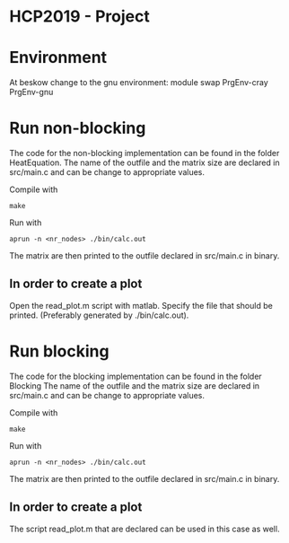 # HCP2019 - Project

# Environment
At beskow change to the gnu environment:
module swap PrgEnv-cray PrgEnv-gnu

# Run non-blocking
The code for the non-blocking implementation can be found in the folder HeatEquation.
The name of the outfile and the matrix size are declared in src/main.c and can be change to appropriate values.

Compile with 
```
make
```
Run with
```
aprun -n <nr_nodes> ./bin/calc.out
```
The matrix are then printed to the outfile declared in src/main.c in binary.

## In order to create a plot
Open the read_plot.m script with matlab. Specify the file that should be printed. (Preferably generated by ./bin/calc.out).


# Run blocking
The code for the blocking implementation can be found in the folder Blocking
The name of the outfile and the matrix size are declared in src/main.c and can be change to appropriate values.

Compile with 
```
make
```
Run with
```
aprun -n <nr_nodes> ./bin/calc.out
```
The matrix are then printed to the outfile declared in src/main.c in binary.

## In order to create a plot
The script read_plot.m that are declared can be used in this case as well.
